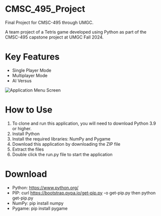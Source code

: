 # CMSC_495_Project
Final Project for CMSC-495 through UMGC.

 A team project of a Tetris game developed using Python as part of the CMSC-495 capstone project at UMGC Fall 2024.

# Key Features
- Single Player Mode
- Multiplayer Mode
- AI Versus

![Application Menu Screen]()

# How to Use
1. To clone and run this application, you will need to download Python 3.9 or higher.
2. Install Python
3. Install the required libraries: NumPy and Pygame
4. Download this application by downloading the ZIP file
5. Extract the files
6. Double click the run.py file to start the application

# Download
- Python: https://www.python.org/
- PIP: curl https://bootstrap.pypa.io/get-pip.py -o get-pip.py then python get-pip.py
- NumPy: pip install numpy
- Pygame: pip install pygame
